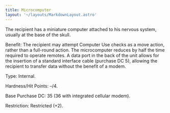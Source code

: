 ```yaml
---
title: Microcomputer
layout: '~/layouts/MarkdownLayout.astro'
---
```

The recipient has a miniature computer attached to his nervous system, usually
at the base of the skull.

Benefit: The recipient may attempt Computer Use checks as a move action,
rather than a full-round action. The microcomputer reduces by half the time
required to operate remotes. A data port in the back of the unit allows for
the insertion of a standard interface cable (purchase DC 5), allowing the
recipient to transfer data without the benefit of a modem.

Type: Internal.

Hardness/Hit Points: –/4.

Base Purchase DC: 35 (36 with integrated cellular modem).

Restriction: Restricted (+2).

